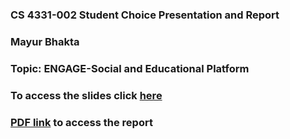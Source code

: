 ### CS 4331-002 Student Choice Presentation and Report
### Mayur Bhakta
### Topic: ENGAGE-Social and Educational Platform
### To access the slides click [here](http://slides.com/mayurbhakta/engage)
### [PDF link](https://drive.google.com/open?id=1Xmj5U3EGe_o8FkyU_YG62uTJHhlst6CH) to access the report
